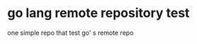 go lang remote repository test
==============================

one simple repo that test go' s remote repo
